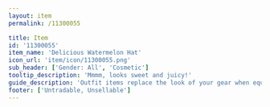 ```yaml
---
layout: item
permalink: /11300055

title: Item
id: '11300055'
item_name: 'Delicious Watermelon Hat'
icon_url: 'item/icon/11300055.png'
sub_header: ['Gender: All', 'Cosmetic']
tooltip_description: 'Mmmm, looks sweet and juicy!'
guide_description: 'Outfit items replace the look of your gear when equipped.'
footer: ['Untradable, Unsellable']
---
```


